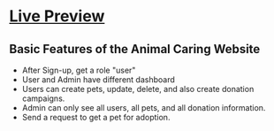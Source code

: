 # [Live Preview](https://animal-carings.web.app/)

## Basic Features of the Animal Caring Website
- After Sign-up, get a role "user"
- User and Admin have different dashboard
- Users can create pets, update, delete, and also create donation campaigns.
- Admin can only see all users, all pets, and all donation information.
- Send a request to get a pet for adoption.

